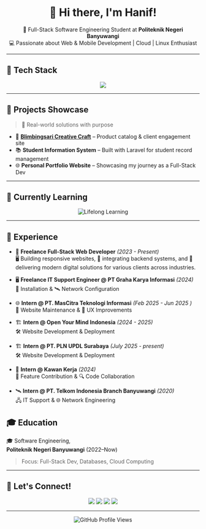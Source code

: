 <h1 align="center">👋 Hi there, I'm Hanif!</h1>
<p align="center">
  🚀 Full-Stack Software Engineering Student at <strong>Politeknik Negeri Banyuwangi</strong><br/>
  💻 Passionate about Web & Mobile Development | Cloud  | Linux Enthusiast
</p>

---

## 🧠 Tech Stack

<p align="center">
  <img src="https://skillicons.dev/icons?i=html,css,js,tailwind,react,vue,php,laravel,nodejs,mysql,postgres,mongodb,docker,git" />
</p>

---

## 🧩 Projects Showcase

> 💼 Real-world solutions with purpose

- 🎨 [**Blimbingsari Creative Craft**](https://bccrafts.com) – Product catalog & client engagement site
- 📚 **Student Information System** – Built with Laravel for student record management
- 🌐 **Personal Portfolio Website** – Showcasing my journey as a Full-Stack Dev

---

## 🌱 Currently Learning

<p align="center">
  <img src="https://readme-typing-svg.herokuapp.com?font=Fira+Code&weight=600&size=18&pause=1000&color=30BC6B&center=true&vCenter=true&width=500&lines=Cloud+Deployment+%28AWS%2C+DigitalOcean%29;CI%2FCD+Pipelines+%28Jenkins%29;Advanced+Mobile+Dev+with+Flutter;Web+Development+with+Laravel" alt="Lifelong Learning" />
</p>

---

## 💼 Experience

- 💼 **Freelance Full-Stack Web Developer** _(2023 - Present)_  
  🖥️ Building responsive websites, 🧰 integrating backend systems, and 🚀 delivering modern digital solutions for various clients across industries.

- 🖥️ **Freelance IT Support Engineer @ PT Graha Karya Informasi** _(2024)_  
  🔧 Installation & 🛰️ Network Configuration

- 🌐 **Intern @ PT. MasCitra Teknologi Informasi** _(Feb 2025 - Jun 2025 )_  
  🧩 Website Maintenance & 🎯 UX Improvements

- 🏗️ **Intern @ Open Your Mind Indonesia** _(2024 - 2025)_  
  🛠️ Website Development & Deployment

- 🏗️ **Intern @ PT. PLN UPDL Surabaya** _(July 2025 - present)_  
  🛠️ Website Development & Deployment

- 🤝 **Intern @ Kawan Kerja** _(2024)_  
  🚀 Feature Contribution & 🔍 Code Collaboration

- 🛰️ **Intern @ PT. Telkom Indonesia Branch Banyuwangi** _(2020)_  
  🖧 IT Support & 🌐 Network Engineering

## 🎓 Education

🎓 Software Engineering,  
**Politeknik Negeri Banyuwangi** (2022–Now)

> Focus: Full-Stack Dev, Databases, Cloud Computing

---

## 🤝 Let's Connect!

<p align="center">
  <a href="https://www.linkedin.com/in/muhamad-nur-hanif/"><img src="https://img.shields.io/badge/LinkedIn-blue?style=for-the-badge&logo=linkedin&logoColor=white"/></a>
  <a href="https://www.instagram.com/hanifmnh/"><img src="https://img.shields.io/badge/Instagram-E4405F?style=for-the-badge&logo=instagram&logoColor=white"/></a>
  <a href="https://github.com/MuhamadNurHanif"><img src="https://img.shields.io/badge/GitHub-181717?style=for-the-badge&logo=github&logoColor=white"/></a>
  <a href="mailto:nurhanif2312@gmail.com"><img src="https://img.shields.io/badge/Email-D14836?style=for-the-badge&logo=gmail&logoColor=white"/></a>
</p>

---

<p align="center">
  <img src="https://komarev.com/ghpvc/?username=MuhamadNurHanif&style=flat-square&color=blue" alt="GitHub Profile Views" />
</p>

